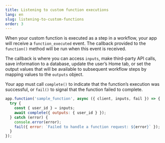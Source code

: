 ```yaml
---
title: Listening to custom function executions
lang: en
slug: listening-to-custom-functions
order: 3
---
```


<div class="section-content"> 

When your custom function is executed as a step in a workflow, your app will receive a `function_executed` event. The callback provided to the `function()` method will be run when this event is received.

The callback is where you can access `inputs`, make third-party API calls, save information to a database, update the user’s Home tab, or set the output values that will be available to subsequent workflow steps by mapping values to the `outputs` object.

Your app must call `complete()` to indicate that the function’s execution was successful, or `fail()` to signal that the function failed to complete.

</div>

```js
app.function('sample_function', async ({ client, inputs, fail }) => {
  try {
    const { user_id } = inputs;
    await complete({ outputs: { user_id } });
  } catch (error) {
    console.error(error);
    fail({ error: `Failed to handle a function request: ${error}` });
  }
});
```

